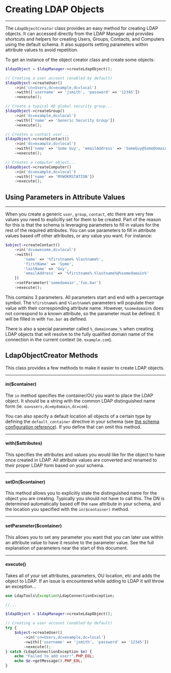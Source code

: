 # Creating LDAP Objects
-----------------------

The `LdapObjectCreator` class provides an easy method for creating LDAP objects. It can accessed directly from the LDAP
Manager and provides shortcuts and helpers for creating Users, Groups, Contacts, and Computers using the default schema.
It also supports setting parameters within attribute values to avoid repetition.

To get an instance of the object creator class and create some objects:

```php
$ldapObject = $ldapManager->createLdapObject();

// Creating a user account (enabled by default)
$ldapObject->createUser()
    ->in('cn=Users,dc=example,dc=local')
    ->with(['username' => 'jsmith', 'password' => '12345'])
    ->execute();

// Create a typical AD global security group...
$ldapObject->createGroup()
    ->in('dc=example,dc=local')
    ->with(['name' => 'Generic Security Group'])
    ->execute();

// Creates a contact user...
$ldapObject->createContact()
    ->in('dc=example,dc=local')
    ->with(['name' => 'Some Guy', 'emailAddress' => 'SomeGuy@SomeDomain.com'])
    ->execute();

// Creates a computer object...
$ldapObject->createComputer()
    ->in('dc=example,dc=local')
    ->with(['name' => 'MYWOKRSTATION'])
    ->execute();
```

## Using Parameters in Attribute Values
---------------------------------------

When you create a generic `user`, `group`, `contact`, etc there are very few values you need to explicitly set for them
to be created. Part of the reason for this is that the schema is leveraging parameters to fill in values for the rest of
the required attributes. You can use parameters to fill in attribute values based off other attributes, or any value you
want. For instance:

```php
$object->createContact()
    ->in('dc=awesome,dc=local')
    ->with([
        'name' => '%firstname% %lastname%',
        'firstName' => 'Some',
        'lastName' => 'Guy',
        'emailAddress' => '%firstname%.%lastname%@%somedomain%'
    ])
    ->setParameter('somedomain','foo.bar')
    ->execute();
```

This contains 3 parameters. All parameters start and end with a percentage symbol. The `%firstname%` and `%lastname%`
 parameters will populate their value with their corresponding attribute name. However, `%somedomain%` does not 
correspond to a known attribute, so the parameter must be defined. It will be filled in with `foo.bar` as defined.

There is also a special parameter called `%_domainname_%` when creating LDAP objects that will resolve to the fully
qualified domain name of the connection in the current context (ie. `example.com`).

## LdapObjectCreator Methods

This class provides a few methods to make it easier to create LDAP objects.

------------------------
#### in($container)

The `in` method specifies the container/OU you want to place the LDAP object. It should be a string with the common LDAP
distinguished name form (ie. `ou=users,dc=mydomain,dc=com`).

You can also specify a default location all objects of a certain type by defining the `default_container` directive in 
your schema (see [the schema configuration reference](../reference/schema-configuration.md)). If you define that can omit this method.

------------------------
#### with($attributes)

This specifies the attributes and values you would like for the object to have once created in LDAP. All attribute values are
converted and renamed to their proper LDAP form based on your schema.

------------------------
#### setDn($container)

This method allows you to explicitly state the distinguished name for the object you are creating. Typically you should
not have to call this. The DN is determined automatically based off the `name` attribute in your schema, and the
location you specified with the `in($container)` method.

------------------------
#### setParameter($container)

This allows you to set any parameter you want that you can later use within an attribute value to have it resolve to the
parameter value. See the full explanation of parameters near the start of this document.

------------------------
#### execute()

Takes all of your set attributes, parameters, OU location, etc and adds the object to LDAP. If an issue is encountered
while adding to LDAP it will throw an exception...

```php
use LdapTools\Exception\LdapConnectionException;

//...

$ldapObject = $ldapManager->createLdapObject();

// Creating a user account (enabled by default)
try {
    $object->createUser()
        ->in('cn=Users,dc=example,dc=local')
        ->with(['username' => 'jsmith', 'password' => '12345'])
        ->execute();
} catch (LdapConnectionException $e) {
    echo "Failed to add user!".PHP_EOL;
    echo $e->getMessage().PHP_EOL;
}
```
